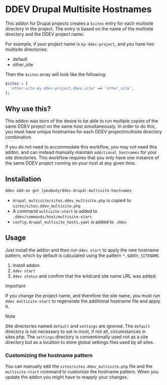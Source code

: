 # DDEV Drupal Multisite Hostnames

This addon for Drupal projects creates a `$sites` entry for each multisite
directory in the project. The entry is based on the name of the multisite
directory and the DDEV project name.

For example, if your project name is `my-ddev-project`, and you have two
multisite directories:

- default
- other_site

Then the `$sites` array will look like the following:

```php
$sites = [
  'other-site.my-ddev-project.ddev.site' => 'other_site',
];
```

## Why use this?

This addon was born of the desire to be able to run multiple copies of the
same DDEV project on the same host simultaneously. In order to do this, you
must have unique hostnames for each DDEV project/multisite directory
combination.

If you do not need to accommodate this workflow, you may not need this addon,
and can instead manually maintain `additional_hostnames` for your site
directories. This workflow requires that you only have one instance of the same
DDEV project running on your host at any given time.

## Installation

```bash
ddev add-on get lpeabody/ddev-drupal-multisite-hostnames
```

- `drupal_multisite/sites.ddev_multisite.php` is copied to `sites/sites.ddev_multisite.php`
- A command `multisite-start` is added to `.ddev/commands/host/multisite-start`
- `config.drupal_multisite_hosts.yaml` is added to `.ddev`

## Usage

Just install the addon and then run `ddev start` to apply the new hostname
pattern, which by default is calculated using the pattern `*.$DDEV_SITENAME`.

1. Install addon.
2. `ddev start`
3. `ddev status` and confirm that the wildcard site name URL was added.

> [!IMPORTANT]
> If you change the project name, and therefore the site name, you must run
> `ddev multisite-start` to regenerate the additional hostname file and apply
> it.

> [!NOTE]
> Site directories named `default` and `settings` are ignored.
> The `default` directory is not necessary to set in most, if not all,
> circumstances in sites.php. The `settings` directory is conventionally used
> not as a site directory but as a location to store global settings files used
> by all sites.


### Customizing the hostname pattern

You can manually edit the `sites/sites.ddev_multisite.php` file and the
`multisite-start` command to customize the hostname pattern. When you update
the addon you might have to reapply your changes.
